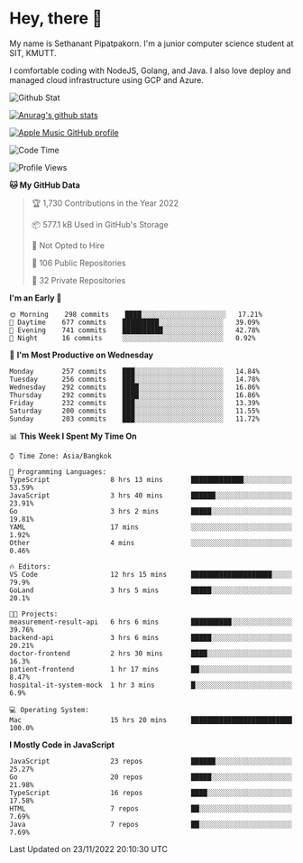 # Hey, there 🙌
My name is Sethanant Pipatpakorn. I'm a junior computer science student at SIT, KMUTT.

I comfortable coding with NodeJS, Golang, and Java. I also love deploy and managed cloud infrastructure using GCP and Azure.

![Github Stat](https://github-profile-summary-cards.vercel.app/api/cards/profile-details?username=thetkpark&theme=dracula)

[![Anurag's github stats](https://github-readme-stats.vercel.app/api?username=thetkpark&count_private=true&show_icons=true&theme=tokyonight)](https://github.com/anuraghazra/github-readme-stats)

[![Apple Music GitHub profile](https://apple-music-github-profile.rayriffy.com/theme/light.svg?uid=000347.6120fcbefcb74cd59d65c108cc315787.1333)](https://github.com/rayriffy/apple-music-github-profile)

<!--START_SECTION:waka-->
![Code Time](http://img.shields.io/badge/Code%20Time-939%20hrs%2033%20mins-blue)

![Profile Views](http://img.shields.io/badge/Profile%20Views-10-blue)

**🐱 My GitHub Data** 

> 🏆 1,730 Contributions in the Year 2022
 > 
> 📦 577.1 kB Used in GitHub's Storage 
 > 
> 🚫 Not Opted to Hire
 > 
> 📜 106 Public Repositories 
 > 
> 🔑 32 Private Repositories  
 > 
**I'm an Early 🐤** 

```text
🌞 Morning    298 commits    ████░░░░░░░░░░░░░░░░░░░░░   17.21% 
🌆 Daytime    677 commits    █████████░░░░░░░░░░░░░░░░   39.09% 
🌃 Evening    741 commits    ██████████░░░░░░░░░░░░░░░   42.78% 
🌙 Night      16 commits     ░░░░░░░░░░░░░░░░░░░░░░░░░   0.92%

```
📅 **I'm Most Productive on Wednesday** 

```text
Monday       257 commits    ███░░░░░░░░░░░░░░░░░░░░░░   14.84% 
Tuesday      256 commits    ███░░░░░░░░░░░░░░░░░░░░░░   14.78% 
Wednesday    292 commits    ████░░░░░░░░░░░░░░░░░░░░░   16.86% 
Thursday     292 commits    ████░░░░░░░░░░░░░░░░░░░░░   16.86% 
Friday       232 commits    ███░░░░░░░░░░░░░░░░░░░░░░   13.39% 
Saturday     200 commits    ███░░░░░░░░░░░░░░░░░░░░░░   11.55% 
Sunday       203 commits    ███░░░░░░░░░░░░░░░░░░░░░░   11.72%

```


📊 **This Week I Spent My Time On** 

```text
⌚︎ Time Zone: Asia/Bangkok

💬 Programming Languages: 
TypeScript               8 hrs 13 mins       █████████████░░░░░░░░░░░░   53.59% 
JavaScript               3 hrs 40 mins       ██████░░░░░░░░░░░░░░░░░░░   23.91% 
Go                       3 hrs 2 mins        █████░░░░░░░░░░░░░░░░░░░░   19.81% 
YAML                     17 mins             ░░░░░░░░░░░░░░░░░░░░░░░░░   1.92% 
Other                    4 mins              ░░░░░░░░░░░░░░░░░░░░░░░░░   0.46%

🔥 Editors: 
VS Code                  12 hrs 15 mins      ████████████████████░░░░░   79.9% 
GoLand                   3 hrs 5 mins        █████░░░░░░░░░░░░░░░░░░░░   20.1%

🐱‍💻 Projects: 
measurement-result-api   6 hrs 6 mins        ██████████░░░░░░░░░░░░░░░   39.76% 
backend-api              3 hrs 6 mins        █████░░░░░░░░░░░░░░░░░░░░   20.21% 
doctor-frontend          2 hrs 30 mins       ████░░░░░░░░░░░░░░░░░░░░░   16.3% 
patient-frontend         1 hr 17 mins        ██░░░░░░░░░░░░░░░░░░░░░░░   8.47% 
hospital-it-system-mock  1 hr 3 mins         █░░░░░░░░░░░░░░░░░░░░░░░░   6.9%

💻 Operating System: 
Mac                      15 hrs 20 mins      █████████████████████████   100.0%

```

**I Mostly Code in JavaScript** 

```text
JavaScript               23 repos            ██████░░░░░░░░░░░░░░░░░░░   25.27% 
Go                       20 repos            █████░░░░░░░░░░░░░░░░░░░░   21.98% 
TypeScript               16 repos            ████░░░░░░░░░░░░░░░░░░░░░   17.58% 
HTML                     7 repos             ██░░░░░░░░░░░░░░░░░░░░░░░   7.69% 
Java                     7 repos             ██░░░░░░░░░░░░░░░░░░░░░░░   7.69%

```



 Last Updated on 23/11/2022 20:10:30 UTC
<!--END_SECTION:waka-->
